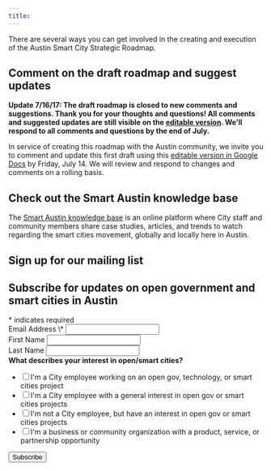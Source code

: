 ```yaml
---
title:
---
```


There are several ways you can get involved in the creating and execution of the Austin Smart City Strategic Roadmap.

## Comment on the draft roadmap and suggest updates

**Update 7/16/17: The draft roadmap is closed to new comments and suggestions. Thank you for your thoughts and questions! All comments and suggested updates are still visible on the [editable version](https://docs.google.com/document/d/10AI9v6OEQQjMNN_CSlUqIsEQrUOLJckueyJaN0LXa9Y/edit?usp=sharing). We'll respond to all comments and questions by the end of July.**

In service of creating this roadmap with the Austin community, we invite you to comment and update this first draft using this [editable version in Google Docs](https://docs.google.com/document/d/10AI9v6OEQQjMNN_CSlUqIsEQrUOLJckueyJaN0LXa9Y/edit?usp=sharing) by Friday, July 14. We will review and respond to changes and comments on a rolling basis.

## Check out the Smart Austin knowledge base

The [Smart Austin knowledge base](https://smartaustin.bloomfire.com/) is an online platform where City staff and community members share case studies, articles, and trends to watch regarding the smart cities movement, globally and locally here in Austin.

## Sign up for our mailing list

<!-- Begin MailChimp Signup Form -->
<link href="//cdn-images.mailchimp.com/embedcode/classic-10_7.css" rel="stylesheet" type="text/css">
<style type="text/css">
\#mc_embed_signup{background:#fff; clear:left; font:14px Helvetica,Arial,sans-serif; }
/\* Add your own MailChimp form style overrides in your site stylesheet or in this style block.
We recommend moving this block and the preceding CSS link to the HEAD of your HTML file. */
</style>
<div id="mc_embed_signup">
<form action="//github.us15.list-manage.com/subscribe/post?u=6f30653c65f06ca383a19d0bf&id=481336e8ce" method="post" id="mc-embedded-subscribe-form" name="mc-embedded-subscribe-form" class="validate" target="_blank" novalidate>
<div id="mc_embed_signup_scroll">
<h2>Subscribe for updates on open government and smart cities in Austin</h2>
<div class="indicates-required"><span class="asterisk">*</span> indicates required</div>
<div class="mc-field-group">
<label for="mce-EMAIL">Email Address  <span class="asterisk">\*</span>
</label>
<input type="email" value="" name="EMAIL" class="required email" id="mce-EMAIL">
</div>
<div class="mc-field-group">
<label for="mce-FNAME">First Name </label>
<input type="text" value="" name="FNAME" class="" id="mce-FNAME">
</div>
<div class="mc-field-group">
<label for="mce-LNAME">Last Name </label>
<input type="text" value="" name="LNAME" class="" id="mce-LNAME">
</div>
<div class="mc-field-group input-group">
<strong>What describes your interest in open/smart cities? </strong>
<ul><li><input type="checkbox" value="1" name="group\[1409\]\[1\]" id="mce-group\[1409\]-1409-0"><label for="mce-group\[1409\]-1409-0">I'm a City employee working on an open gov, technology, or smart cities project</label></li>
<li><input type="checkbox" value="2" name="group\[1409\]\[2\]" id="mce-group\[1409\]-1409-1"><label for="mce-group\[1409\]-1409-1">I'm a City employee with a general interest in open gov or smart cities projects</label></li>
<li><input type="checkbox" value="4" name="group\[1409\]\[4\]" id="mce-group\[1409\]-1409-2"><label for="mce-group\[1409\]-1409-2">I'm not a City employee, but have an interest in open gov or smart cities projects</label></li>
<li><input type="checkbox" value="8" name="group\[1409\]\[8\]" id="mce-group\[1409\]-1409-3"><label for="mce-group\[1409\]-1409-3">I'm a business or community organization with a product, service, or partnership opportunity</label></li>
</ul>
</div>
<div id="mce-responses" class="clear">
<div class="response" id="mce-error-response" style="display:none"></div>
<div class="response" id="mce-success-response" style="display:none"></div>
</div>    <!-- real people should not fill this in and expect good things - do not remove this or risk form bot signups-->
<div style="position: absolute; left: -5000px;" aria-hidden="true"><input type="text" name="b_6f30653c65f06ca383a19d0bf_481336e8ce" tabindex="-1" value=""></div>
<div class="clear"><input type="submit" value="Subscribe" name="subscribe" id="mc-embedded-subscribe" class="button"></div>
</div>
</form>
</div>
<script type='text/javascript' src='//s3.amazonaws.com/downloads.mailchimp.com/js/mc-validate.js'></script><script type='text/javascript'>(function($) {window.fnames = new Array(); window.ftypes = new Array();fnames\[0\]='EMAIL';ftypes\[0\]='email';fnames\[1\]='FNAME';ftypes\[1\]='text';fnames\[2\]='LNAME';ftypes\[2\]='text';}(jQuery));var $mcj = jQuery.noConflict(true);</script>
<!--End mc_embed_signup-->
